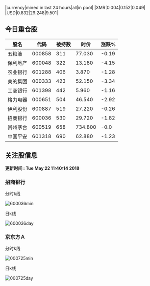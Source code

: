 |currency|mined in last 24 hours|all|in pool|
|XMR|0.004|0.152|0.049|
|USD|0.832|29.248|9.501|

## 今日重仓股 

|股名|代码|被持数|时价|涨跌%|
|---|---|---|---|---|
|五粮液|000858|311|77.030|-0.19|
|保利地产|600048|322|13.180|-4.15|
|农业银行|601288|406|3.870|-1.28|
|美的集团|000333|423|52.150|-3.34|
|工商银行|601398|442|5.960|-1.16|
|格力电器|000651|504|46.540|-2.92|
|伊利股份|600887|519|27.220|-0.26|
|招商银行|600036|530|29.720|-1.82|
|贵州茅台|600519|658|734.800|-0.0|
|中国平安|601318|690|62.880|-1.23|

## 关注股信息
**更新时间 : Tue May 22 11:40:14 2018**
### 招商银行 
分时k线

![600036min](http://image.sinajs.cn/newchart/min/n/sh600036.gif)

日k线

![600036day](http://image.sinajs.cn/newchart/daily/n/sh600036.gif)

### 京东方Ａ 
分时k线

![000725min](http://image.sinajs.cn/newchart/min/n/sz000725.gif)

日k线

![000725day](http://image.sinajs.cn/newchart/daily/n/sz000725.gif)
